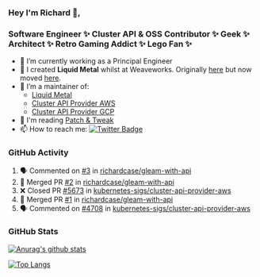 ### Hey I'm Richard 👋, 

<h3 align="left">Software Engineer ✨ Cluster API & OSS Contributor ✨ Geek ✨ Architect ✨ Retro Gaming Addict ✨ Lego Fan ✨</h3>

- 🔭 I’m currently working as a Principal Engineer
- 📯 I created **Liquid Metal** whilst at Weaveworks. Originally [here](https://github.com/weaveworks-liquidmetal) but now moved [here](https://github.com/liquidmetal-dev).
- 👯 I’m a maintainer of:
  -  [Liquid Metal](https://github.com/liquidmetal-dev)
  -  [Cluster API Provider AWS](https://github.com/kubernetes-sigs/cluster-api-provider-aws)
  -  [Cluster API Provider GCP](https://github.com/kubernetes-sigs/cluster-api-provider-gcp)
- 💬 I'm reading [Patch & Tweak](https://bjooks.com/products/patch-tweak-exploring-modular-synthesis)
- 📫 How to reach me: [![Twitter Badge](https://img.shields.io/badge/-@fruit_case-00acee?style=flat&logo=Twitter&logoColor=white)](https://twitter.com/intent/follow?screen_name=fruit_case "Follow on Twitter")

### GitHub Activity 

<!--START_SECTION:activity-->
1. 🗣 Commented on [#3](https://github.com/richardcase/gleam-with-api/pull/3#issuecomment-3317796263) in [richardcase/gleam-with-api](https://github.com/richardcase/gleam-with-api)
2. 🎉 Merged PR [#2](https://github.com/richardcase/gleam-with-api/pull/2) in [richardcase/gleam-with-api](https://github.com/richardcase/gleam-with-api)
3. ❌ Closed PR [#5673](https://github.com/kubernetes-sigs/cluster-api-provider-aws/pull/5673) in [kubernetes-sigs/cluster-api-provider-aws](https://github.com/kubernetes-sigs/cluster-api-provider-aws)
4. 🎉 Merged PR [#1](https://github.com/richardcase/gleam-with-api/pull/1) in [richardcase/gleam-with-api](https://github.com/richardcase/gleam-with-api)
5. 🗣 Commented on [#4708](https://github.com/kubernetes-sigs/cluster-api-provider-aws/issues/4708#issuecomment-3310920062) in [kubernetes-sigs/cluster-api-provider-aws](https://github.com/kubernetes-sigs/cluster-api-provider-aws)
<!--END_SECTION:activity-->

### GitHub Stats

[![Anurag's github stats](https://github-readme-stats.vercel.app/api?username=richardcase&count_private=true&show_icons=true)](https://github.com/anuraghazra/github-readme-stats)

[![Top Langs](https://github-readme-stats.vercel.app/api/top-langs/?username=richardcase&hide=html&layout=compact)](https://github.com/anuraghazra/github-readme-stats)
